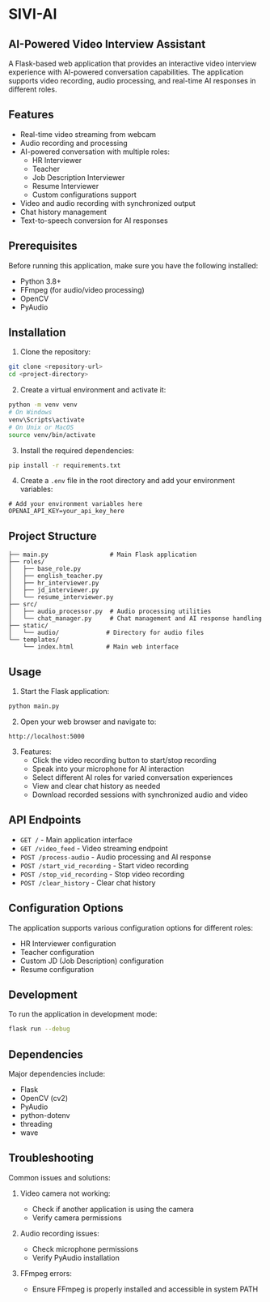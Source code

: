 # SIVI-AI

## AI-Powered Video Interview Assistant

A Flask-based web application that provides an interactive video interview experience with AI-powered conversation capabilities. The application supports video recording, audio processing, and real-time AI responses in different roles.

## Features

- Real-time video streaming from webcam
- Audio recording and processing
- AI-powered conversation with multiple roles:
  - HR Interviewer
  - Teacher
  - Job Description Interviewer
  - Resume Interviewer
  - Custom configurations support
- Video and audio recording with synchronized output
- Chat history management
- Text-to-speech conversion for AI responses

## Prerequisites

Before running this application, make sure you have the following installed:
- Python 3.8+
- FFmpeg (for audio/video processing)
- OpenCV
- PyAudio

## Installation

1. Clone the repository:
```bash
git clone <repository-url>
cd <project-directory>
```

2. Create a virtual environment and activate it:
```bash
python -m venv venv
# On Windows
venv\Scripts\activate
# On Unix or MacOS
source venv/bin/activate
```

3. Install the required dependencies:
```bash
pip install -r requirements.txt
```

4. Create a `.env` file in the root directory and add your environment variables:
```env
# Add your environment variables here
OPENAI_API_KEY=your_api_key_here
```

## Project Structure

```
├── main.py                 # Main Flask application
├── roles/
│   ├── base_role.py  
│   ├── english_teacher.py    
│   ├── hr_interviewer.py
│   ├── jd_interviewer.py
│   └── resume_interviewer.py
├── src/
│   ├── audio_processor.py  # Audio processing utilities
│   └── chat_manager.py     # Chat management and AI response handling
├── static/
│   └── audio/             # Directory for audio files
└── templates/
    └── index.html         # Main web interface
```

## Usage

1. Start the Flask application:
```bash
python main.py
```

2. Open your web browser and navigate to:
```
http://localhost:5000
```

3. Features:
   - Click the video recording button to start/stop recording
   - Speak into your microphone for AI interaction
   - Select different AI roles for varied conversation experiences
   - View and clear chat history as needed
   - Download recorded sessions with synchronized audio and video

## API Endpoints

- `GET /` - Main application interface
- `GET /video_feed` - Video streaming endpoint
- `POST /process-audio` - Audio processing and AI response
- `POST /start_vid_recording` - Start video recording
- `POST /stop_vid_recording` - Stop video recording
- `POST /clear_history` - Clear chat history

## Configuration Options

The application supports various configuration options for different roles:
- HR Interviewer configuration
- Teacher configuration
- Custom JD (Job Description) configuration
- Resume configuration

## Development

To run the application in development mode:
```bash
flask run --debug
```

## Dependencies

Major dependencies include:
- Flask
- OpenCV (cv2)
- PyAudio
- python-dotenv
- threading
- wave

## Troubleshooting

Common issues and solutions:

1. Video camera not working:
   - Check if another application is using the camera
   - Verify camera permissions

2. Audio recording issues:
   - Check microphone permissions
   - Verify PyAudio installation

3. FFmpeg errors:
   - Ensure FFmpeg is properly installed and accessible in system PATH

